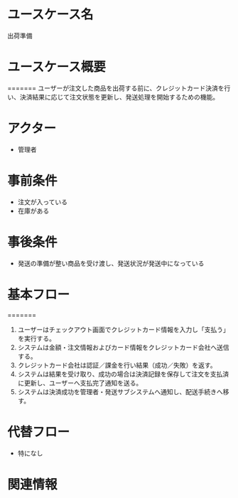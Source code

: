 # ユースケース名
出荷準備

# ユースケース概要
=======
ユーザーが注文した商品を出荷する前に、クレジットカード決済を行い、決済結果に応じて注文状態を更新し、発送処理を開始するための機能。

# アクター
- 管理者

# 事前条件
- 注文が入っている
- 在庫がある

# 事後条件
- 発送の準備が整い商品を受け渡し、発送状況が発送中になっている

# 基本フロー
=======
1. ユーザーはチェックアウト画面でクレジットカード情報を入力し「支払う」を実行する。  
2. システムは金額・注文情報およびカード情報をクレジットカード会社へ送信する。  
3. クレジットカード会社は認証／課金を行い結果（成功／失敗）を返す。  
4. システムは結果を受け取り、成功の場合は決済記録を保存して注文を支払済に更新し、ユーザーへ支払完了通知を送る。  
5. システムは決済成功を管理者・発送サブシステムへ通知し、配送手続きへ移す。

# 代替フロー
- 特になし

# 関連情報